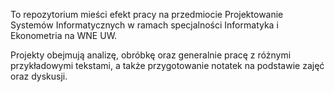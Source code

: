 To repozytorium mieści efekt pracy na przedmiocie Projektowanie Systemów Informatycznych w ramach specjalności Informatyka i Ekonometria na WNE UW.

Projekty obejmują analizę, obróbkę oraz generalnie pracę z różnymi przykładowymi tekstami, a także przygotowanie notatek na podstawie zajęć oraz dyskusji.
